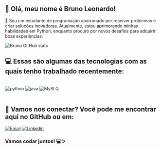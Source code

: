 ## 👋 Olá, meu nome é Bruno Leonardo!

🚀 Sou um estudante de programação apaixonado por resolver problemas e criar soluções inovadoras. Atualmente, estou aprimorando minhas habilidades em Python, enquanto procuro por novos desafios para adquirir boas experiências.

![Bruno GitHub stats](https://github-readme-stats.vercel.app/api?username=Bruno-Leonardo7&show_icons=true&theme=merko&locale=pt-br&rank_icon=github&layout=compact)

## 💻 Essas são algumas das tecnologias com as quais tenho trabalhado recentemente:
<div style="display: inline_block"><br/>
  <img align="center" alt="python" src="https://img.shields.io/badge/Python-3776AB?style=for-the-badge&logo=python&logoColor=white"/>
  <img align="center" alt="java" src="https://img.shields.io/badge/Java-ED8B00?style=for-the-badge&logo=openjdk&logoColor=white"/>
  <img align="center" alt="MySLQ" src="https://img.shields.io/badge/MySQL-00000F?style=for-the-badge&logo=mysql&logoColor=white"/>
</div><br/>

## 📧   Vamos nos conectar? Você pode me encontrar aqui no GitHub ou em:

[![Email](https://img.shields.io/badge/Gmail-D14836?style=for-the-badge&logo=gmail&logoColor=white)](https://mail.google.com/mail/?view=cm&to=brunoleonardotc@gmail.com&su=Assunto%20do%20e-mail&body=Corpo%20da%20mensagem)
[![Linkedin](https://img.shields.io/badge/LinkedIn-0077B5?style=for-the-badge&logo=linkedin&logoColor=white)](https://www.linkedin.com/in/bruno-leonardo-549a4024a/)

### Vamos codar juntos! 💻✨
